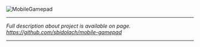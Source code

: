 ![MobileGamepad](https://github.com/sbidolach/mobile-gamepad/blob/master/other/resources/schema_mobilegamepad.png)
***
_Full description about project is available on page. https://github.com/sbidolach/mobile-gamepad_
***
